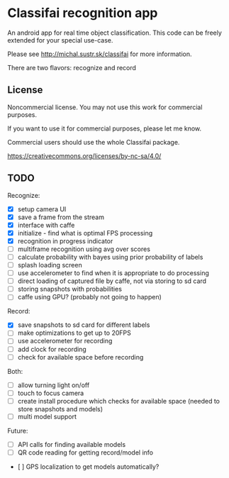 Classifai recognition app
=========================
An android app for real time object classification. This code can be freely extended for your special use-case.

Please see http://michal.sustr.sk/classifai for more information.

There are two flavors: recognize and record

## License
Noncommercial license. You may not use this work for commercial purposes.

If you want to use it for commercial purposes, please let me know.

Commercial users should use the whole Classifai package.

https://creativecommons.org/licenses/by-nc-sa/4.0/

## TODO

Recognize:
- [X] setup camera UI
- [X] save a frame from the stream
- [X] interface with caffe
- [X] initialize - find what is optimal FPS processing
- [X] recognition in progress indicator
- [ ] multiframe recognition using avg over scores
- [ ] calculate probability with bayes using prior probability of labels
- [ ] splash loading screen
- [ ] use accelerometer to find when it is appropriate to do processing
- [ ] direct loading of captured file by caffe, not via storing to sd card
- [ ] storing snapshots with probabilities
- [ ] caffe using GPU? (probably not going to happen)

Record:
- [X] save snapshots to sd card for different labels
- [ ] make optimizations to get up to 20FPS
- [ ] use accelerometer for recording
- [ ] add clock for recording
- [ ] check for available space before recording

Both:
- [ ] allow turning light on/off
- [ ] touch to focus camera
- [ ] create install procedure which checks for available space (needed to store snapshots and models)
- [ ] multi model support

Future:
- [ ] API calls for finding available models
- [ ] QR code reading for getting record/model info
- [ ] GPS localization to get models automatically?